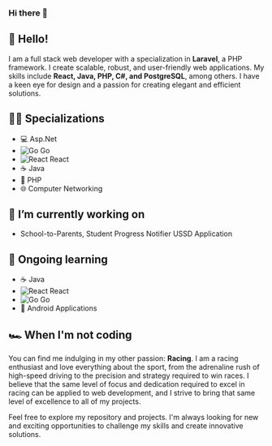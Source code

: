 ### Hi there 👋

## 👋 Hello!
I am a full stack web developer with a specialization in **Laravel**, a PHP framework. I create scalable, robust, and user-friendly web applications. My skills include **React, Java, PHP, C#, and PostgreSQL**, among others. I have a keen eye for design and a passion for creating elegant and efficient solutions.

## 👨‍💻 Specializations
- 💻 Asp.Net
- ![Go](https://img.shields.io/badge/-Go-00ADD8?logo=go&logoColor=white&style=flat-square) Go
- ![React](https://img.shields.io/badge/-React-61DAFB?logo=react&logoColor=white&style=flat-square) React
- ☕ Java
- 🐘 PHP
- 🌐 Computer Networking

## 🔭 I’m currently working on 
+ School-to-Parents, Student Progress Notifier USSD Application

## 🌱 Ongoing learning 
- ☕ Java
- ![React](https://img.shields.io/badge/-React-61DAFB?logo=react&logoColor=white&style=flat-square) React
- ![Go](https://img.shields.io/badge/-Go-00ADD8?logo=go&logoColor=white&style=flat-square) Go
- 🤖 Android Applications

## 🏎️ When I'm not coding
You can find me indulging in my other passion: **Racing**. I am a racing enthusiast and love everything about the sport, from the adrenaline rush of high-speed driving to the precision and strategy required to win races. I believe that the same level of focus and dedication required to excel in racing can be applied to web development, and I strive to bring that same level of excellence to all of my projects.

Feel free to explore my repository and projects. I'm always looking for new and exciting opportunities to challenge my skills and create innovative solutions.
